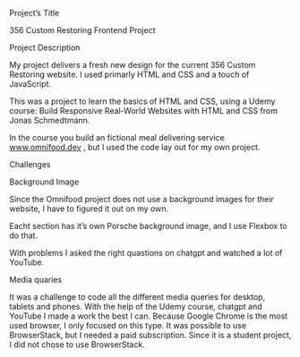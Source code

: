 Project’s Title

356 Custom Restoring Frontend Project 

Project Description

My project delivers a fresh new design for the current 356 Custom Restoring website.
I used primarly HTML and CSS and a touch of JavaScript.

This was a project to learn the basics of HTML and CSS, using a Udemy course: Build Responsive Real-World Websites with HTML and CSS from Jonas Schmedtmann. 

In the course you build an fictional meal delivering service www.omnifood.dev , but I used the code lay out for my own project.

Challenges

Background Image

Since the Omnifood project does not use a background images for their website, I have to figured it out on my own.

Eacht section has it’s own Porsche background image, and I use Flexbox to do that.

With problems I asked the right quastions on chatgpt and watched a lot of YouTube. 

Media quaries

It was a challenge to code all the different media queries for desktop, tablets and phones. 
With the help of the Udemy course, chatgpt and YouTube I made a work the best I can. 
Because Google Chrome is the most used browser, I only focused on this type. 
It was possible to use BrowserStack, but I needed a paid subscription. Since it is a student project, I did not chose to use BrowserStack. 






